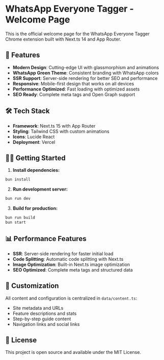 # WhatsApp Everyone Tagger - Welcome Page

This is the official welcome page for the WhatsApp Everyone Tagger Chrome extension built with Next.ts 14 and App Router.

## 🚀 Features

- **Modern Design**: Cutting-edge UI with glassmorphism and animations
- **WhatsApp Green Theme**: Consistent branding with WhatsApp colors  
- **SSR Support**: Server-side rendering for better SEO and performance
- **Responsive**: Mobile-first design that works on all devices
- **Performance Optimized**: Fast loading with optimized assets
- **SEO Ready**: Complete meta tags and Open Graph support

## 🛠️ Tech Stack

- **Framework**: Next.ts 15 with App Router
- **Styling**: Tailwind CSS with custom animations
- **Icons**: Lucide React
- **Deployment**: Vercel

## 🏃‍♂️ Getting Started

1. **Install dependencies:**
```bash
bun install
```

2. **Run development server:**
```bash
bun run dev
```

3. **Build for production:**
```bash
bun run build
bun start
```

## 📊 Performance Features

- **SSR**: Server-side rendering for faster initial load
- **Code Splitting**: Automatic code splitting with Next.ts
- **Image Optimization**: Built-in Next.ts image optimization
- **SEO Optimized**: Complete meta tags and structured data

## 🎨 Customization

All content and configuration is centralized in `data/content.ts`:

- Site metadata and URLs
- Feature descriptions and stats  
- Step-by-step guide content
- Navigation links and social links

## 📝 License

This project is open source and available under the MIT License.
```